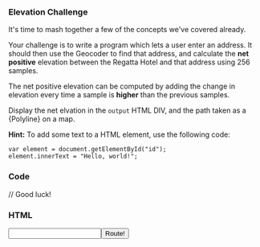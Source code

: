 ### Elevation Challenge

It's time to mash together a few of the concepts we've covered already.

Your challenge is to write a program which lets a user enter an address. It should then use the Geocoder to find that address, and calculate the **net positive** elevation between the Regatta Hotel and that address using 256 samples.

The net positive elevation can be computed by adding the change in elevation every time a sample is **higher** than the previous samples.

Display the net elvation in the `output` HTML DIV, and the path taken as a {Polyline} on a map.

**Hint:** To add some text to a HTML element, use the following code:

    var element = document.getElementById("id");
    element.innerText = "Hello, world!";

### Code
// Good luck!

### HTML
<input id="start"/><input type="button" id="button" value="Route!"/>
<div id="output"></div>
<div id="map_canvas" height="100%"></div>
